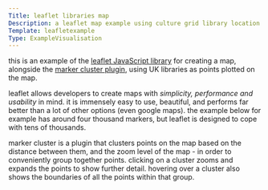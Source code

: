 ```yaml
---
Title: leaflet libraries map
Description: a leaflet map example using culture grid library location data to create a map of UK libraries.
Template: leafletexample
Type: ExampleVisualisation
---
```


this is an example of the [leaflet JavaScript library](http://leafletjs.com/) for creating a map, alongside the [marker cluster plugin](https://github.com/Leaflet/Leaflet.markercluster), using UK libraries as points plotted on the map.

leaflet allows developers to create maps with *simplicity, performance and usability* in mind.  it is immensely easy to use, beautiful, and performs far better than a lot of other options (even google maps).  the example below for example has around four thousand markers, but leaflet is designed to cope with tens of thousands. 

marker cluster is a plugin that clusters points on the map based on the distance between them, and the zoom level of the map - in order to conveniently group together points.  clicking on a cluster zooms and expands the points to show further detail.  hovering over a cluster also shows the boundaries of all the points within that group.